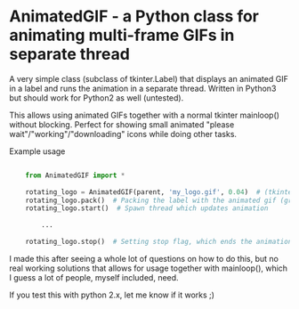 AnimatedGIF - a Python class for animating multi-frame GIFs in separate thread
==============================================================================

A very simple class (subclass of tkinter.Label) that displays an animated GIF in 
a label and runs the animation in a separate thread. Written in Python3 but should work
for Python2 as well (untested).

This allows using animated GIFs together with a normal tkinter mainloop() without blocking.
Perfect for showing small animated "please wait"/"working"/"downloading" icons while doing other tasks.

Example usage

```python

    from AnimatedGIF import *
  
    rotating_logo = AnimatedGIF(parent, 'my_logo.gif', 0.04)  # (tkinter.parent, filename, delay between frames)
  	rotating_logo.pack()  # Packing the label with the animated gif (grid works just as well)
  	rotating_logo.start()  # Spawn thread which updates animation
  	
  		...
    
    rotating_logo.stop()  # Setting stop flag, which ends the animation
```

I made this after seeing a whole lot of questions on how to do this, but no real working solutions that allows
for usage together with mainloop(), which I guess a lot of people, myself included, need.

If you test this with python 2.x, let me know if it works ;)
